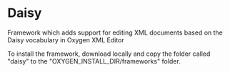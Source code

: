Daisy
=====

Framework which adds support for editing XML documents based on the Daisy vocabulary in Oxygen XML Editor

To install the framework, download locally and copy the folder called "daisy" to the "OXYGEN_INSTALL_DIR/frameworks" folder.
